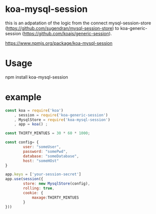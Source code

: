 koa-mysql-session
=================
this is an adpatation of the logic from the connect mysql-session-store (https://github.com/sugendran/mysql-session-store) to koa-generic-session (https://github.com/koajs/generic-session).

https://www.npmjs.org/package/koa-mysql-session

Usage
=================
npm install koa-mysql-session


example
=================
```js
const koa = require('koa')
    , session = require('koa-generic-session')
    , MysqlStore = require('koa-mysql-session')
    , app = koa() ;

const THIRTY_MINTUES = 30 * 60 * 1000;

const config= {
        user: "someUser",
        password: "somePwd",
        database: "someDatabase",
        host: "someHOst"
}

app.keys = ['your-session-secret']
app.use(session({
        store: new MysqlStore(config),
        rolling: true,
        cookie: {
            maxage:THIRTY_MINTUES
        }
}))
